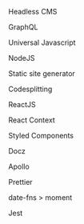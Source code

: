 Headless CMS

GraphQL

Universal Javascript

NodeJS

Static site generator

Codesplitting

ReactJS

React Context

Styled Components

Docz

Apollo

Prettier

date-fns > moment

Jest
